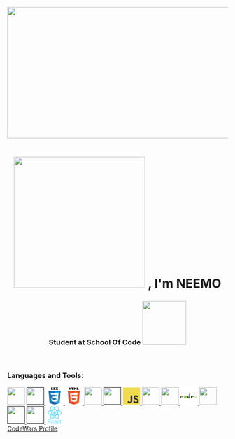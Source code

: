 </a><img src="https://media.giphy.com/media/A06UFEx8jxEwU/giphy.gif" width="900" height="300" > 
<!-- https://media.giphy.com/media/dw36yjtOAtuSZyxEJG/giphy.gif -->
<h1 align="center"></a><img src="https://media.giphy.com/media/dw36yjtOAtuSZyxEJG/giphy.gif" width="300" height="300"> , I'm NEEMO</h1>
<h3 align="center">Student at School Of Code </a><img src="https://media.giphy.com/media/WUlplcMpOCEmTGBtBW/giphy.gif" width="100" height="100"> 
</em></p></h3>

<br>
<h3 align="left">Languages and Tools:</h3>
<img src=""
      alt="" width="40" height="40" /> </a> <a href="" target="_blank" rel="noreferrer">
    <img 
         src=""
      alt="" width="40" height="40" /> </a> <a href="" target="_blank"
    rel="noreferrer"> 
      <img
      src="https://raw.githubusercontent.com/devicons/devicon/master/icons/css3/css3-original-wordmark.svg" alt="css3"
      width="40" height="40" /> </a> <a href="https://www.w3.org/html/" target="_blank" rel="noreferrer"> 
      <img
      src="https://raw.githubusercontent.com/devicons/devicon/master/icons/html5/html5-original-wordmark.svg"
      alt="html5" width="40" height="40" /> </a> <a href="https://www.adobe.com/in/products/illustrator.html"
    target="_blank" rel="noreferrer"> 
      <img
      src="" alt="" width="40"
      height="40" /> </a> <a href="" target="_blank" rel="noreferrer"> 
      <img
      src="" alt="" width="40"
      height="40" /> </a> <a href="" target="_blank"
    rel="noreferrer"> 
      <img
      src="https://raw.githubusercontent.com/devicons/devicon/master/icons/javascript/javascript-original.svg"
      alt="javascript" width="40" height="40" /> </a> <a href="https://kotlinlang.org" target="_blank" rel="noreferrer">
    <img 
         src="" alt="" width="40" height="40" />
  </a> <a href="https://www.mysql.com/" target="_blank" rel="noreferrer">
      <img
      src=""
      alt="" width="40" height="40" /> </a> </a> <a href="https://nodejs.org" target="_blank" rel="noreferrer">
      <img
      src="https://raw.githubusercontent.com/devicons/devicon/master/icons/nodejs/nodejs-original-wordmark.svg"
      alt="nodejs" width="40" height="40" /> </a> <a href="https://pandas.pydata.org/" target="_blank" rel="noreferrer">
    <img
      src=""
      alt="" width="40" height="40" /> </a> <a href="" target="_blank"
    rel="noreferrer"> 
      <img
      src="" alt=""
      width="40" height="40" /> </a> <a href="" target="_blank" rel="noreferrer"> 
      <img
      src="" alt=""
      width="40" height="40" /> </a> <a href="https://reactjs.org/" target="_blank" rel="noreferrer"> 
      <img
      src="https://raw.githubusercontent.com/devicons/devicon/master/icons/react/react-original-wordmark.svg"
      alt="react" width="40" height="40" /> </a> <a href="https://sass-lang.com" target="_blank" rel="noreferrer"> 
      
<br>
      <a href="https://www.codewars.com/users/NeemoDab" target="_blank">CodeWars Profile</a>

<!-- Here are some ideas to get you started:

- 🔭 I’m currently working on ...
- 🌱 I’m currently learning ...
- 👯 I’m looking to collaborate on ...
- 🤔 I’m looking for help with ...
- 💬 Ask me about ...
- 📫 How to reach me: ...
- 😄 Pronouns: ...
- ⚡ Fun fact: ...
 -->
